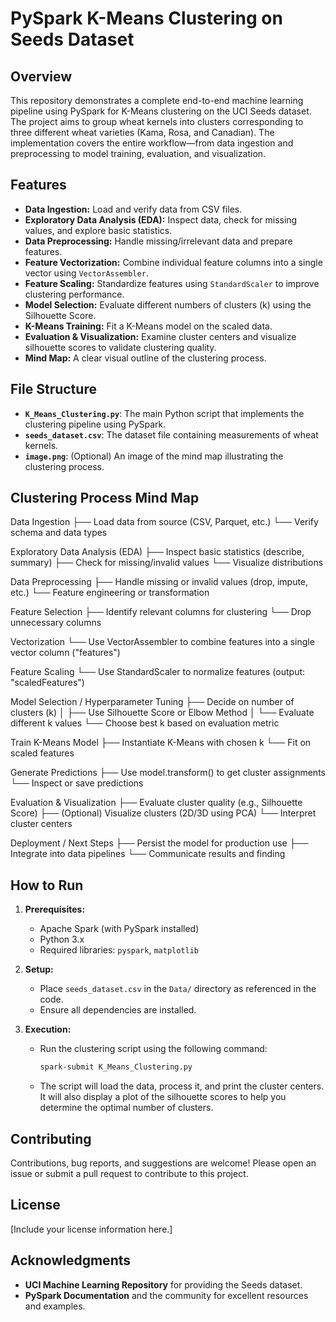 # PySpark K-Means Clustering on Seeds Dataset

## Overview

This repository demonstrates a complete end-to-end machine learning pipeline using PySpark for K-Means clustering on the UCI Seeds dataset. The project aims to group wheat kernels into clusters corresponding to three different wheat varieties (Kama, Rosa, and Canadian). The implementation covers the entire workflow—from data ingestion and preprocessing to model training, evaluation, and visualization.

## Features

- **Data Ingestion:** Load and verify data from CSV files.
- **Exploratory Data Analysis (EDA):** Inspect data, check for missing values, and explore basic statistics.
- **Data Preprocessing:** Handle missing/irrelevant data and prepare features.
- **Feature Vectorization:** Combine individual feature columns into a single vector using `VectorAssembler`.
- **Feature Scaling:** Standardize features using `StandardScaler` to improve clustering performance.
- **Model Selection:** Evaluate different numbers of clusters (k) using the Silhouette Score.
- **K-Means Training:** Fit a K-Means model on the scaled data.
- **Evaluation & Visualization:** Examine cluster centers and visualize silhouette scores to validate clustering quality.
- **Mind Map:** A clear visual outline of the clustering process.

## File Structure

- **`K_Means_Clustering.py`**: The main Python script that implements the clustering pipeline using PySpark.
- **`seeds_dataset.csv`**: The dataset file containing measurements of wheat kernels.
- **`image.png`**: (Optional) An image of the mind map illustrating the clustering process.

## Clustering Process Mind Map

Data Ingestion ├── Load data from source (CSV, Parquet, etc.) └── Verify schema and data types

Exploratory Data Analysis (EDA) ├── Inspect basic statistics (describe, summary) ├── Check for missing/invalid values └── Visualize distributions

Data Preprocessing ├── Handle missing or invalid values (drop, impute, etc.) └── Feature engineering or transformation

Feature Selection ├── Identify relevant columns for clustering └── Drop unnecessary columns

Vectorization └── Use VectorAssembler to combine features into a single vector column ("features")

Feature Scaling └── Use StandardScaler to normalize features (output: "scaledFeatures")

Model Selection / Hyperparameter Tuning ├── Decide on number of clusters (k) │ ├── Use Silhouette Score or Elbow Method │ └── Evaluate different k values └── Choose best k based on evaluation metric

Train K-Means Model ├── Instantiate K-Means with chosen k └── Fit on scaled features

Generate Predictions ├── Use model.transform() to get cluster assignments └── Inspect or save predictions

Evaluation & Visualization ├── Evaluate cluster quality (e.g., Silhouette Score) ├── (Optional) Visualize clusters (2D/3D using PCA) └── Interpret cluster centers

Deployment / Next Steps ├── Persist the model for production use ├── Integrate into data pipelines └── Communicate results and finding


## How to Run

1. **Prerequisites:**
   - Apache Spark (with PySpark installed)
   - Python 3.x
   - Required libraries: `pyspark`, `matplotlib`

2. **Setup:**
   - Place `seeds_dataset.csv` in the `Data/` directory as referenced in the code.
   - Ensure all dependencies are installed.

3. **Execution:**
   - Run the clustering script using the following command:
     ```bash
     spark-submit K_Means_Clustering.py
     ```
   - The script will load the data, process it, and print the cluster centers. It will also display a plot of the silhouette scores to help you determine the optimal number of clusters.

## Contributing

Contributions, bug reports, and suggestions are welcome! Please open an issue or submit a pull request to contribute to this project.

## License

[Include your license information here.]

## Acknowledgments

- **UCI Machine Learning Repository** for providing the Seeds dataset.
- **PySpark Documentation** and the community for excellent resources and examples.

